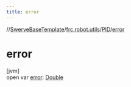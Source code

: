 ```yaml
---
title: error
---
```

//[SwerveBaseTemplate](../../../index.html)/[frc.robot.utils](../index.html)/[PID](index.html)/[error](error.html)



# error



[jvm]\
open var [error](error.html): [Double](https://kotlinlang.org/api/latest/jvm/stdlib/kotlin/-double/index.html)




